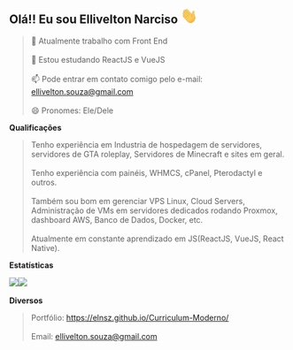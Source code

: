 ## Olá!! Eu sou Ellivelton Narciso <img src="https://raw.githubusercontent.com/Jaydo-Coder/Jaydo-Coder/main/wave.gif" width="30px">
> 🔭 Atualmente trabalho com Front End<br>
><br>
> 🌱 Estou estudando ReactJS e VueJS<br>
><br>
> 📫 Pode entrar em contato comigo pelo e-mail: ellivelton.souza@gmail.com<br>
><br>
> 😄 Pronomes: Ele/Dele<br>

**Qualificações**
>Tenho experiência em Industria de hospedagem de servidores, servidores de GTA roleplay, Servidores de Minecraft e sites em geral.<br><br>
Tenho experiência com painéis, WHMCS, cPanel, Pterodactyl e outros. 
<br><br>
 Também sou bom em gerenciar VPS Linux, Cloud Servers, Administração de VMs em servidores dedicados rodando Proxmox, dashboard AWS, Banco de Dados, Docker, etc.
<br><br>
Atualmente em constante aprendizado em JS(ReactJS, VueJS, React Native).

**Estatísticas**

<div><img height="130em" src="https://github-readme-stats.vercel.app/api/top-langs/?username=elnsz&layout=compact&theme=dracula"/><img height="130em" src="https://github-readme-stats.vercel.app/api?username=elnsz&show_icons=true&theme=dracula"/></div>

**Diversos**
>Portfólio: https://elnsz.github.io/Curriculum-Moderno/
<br><br>
Email: ellivelton.souza@gmail.com